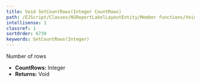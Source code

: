 ```yaml
---
title: Void SetCountRows(Integer CountRows)
path: /EJScript/Classes/NSReportLabelLayoutEntity/Member functions/Void SetCountRows(Integer p_0)
intellisense: 1
classref: 1
sortOrder: 6739
keywords: SetCountRows(Integer)
---
```



Number of rows



* **CountRows:** Integer
* **Returns:** Void


